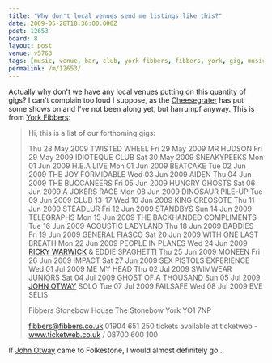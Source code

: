 ```yaml
---
title: "Why don't local venues send me listings like this?"
date: 2009-05-28T18:36:00.000Z
post: 12653
board: 8
layout: post
venue: v5763
tags: [music, venue, bar, club, york fibbers, fibbers, york, gig, music, concert, john otway, folkestone, cheesegrater, ricky warwick]
permalink: /m/12653/
---
```

Actually why don't we have any local venues putting on this quantity of gigs? I can't complain too loud I suppose, as the <a href="/wiki/cheesegrater">Cheesegrater</a> has put some shows on and I've not been along yet, but harrumpf anyway. This is from <a href="http://www.fibbers.co.uk">York Fibbers</a>:

<blockquote>Hi, this is a list of our forthoming gigs:

Thu 28 May 2009 TWISTED WHEEL
Fri 29 May 2009 MR HUDSON
Fri 29 May 2009 IDIOTEQUE CLUB
Sat 30 May 2009 SNEAKYPEEKS
Mon 01 Jun 2009 H.E.A LIVE
Mon 01 Jun 2009 BEATCAKE
Tue 02 Jun 2009 THE JOY FORMIDABLE
Wed 03 Jun 2009 AIDEN
Thu 04 Jun 2009 THE BUCCANEERS
Fri 05 Jun 2009 HUNGRY GHOSTS
Sat 06 Jun 2009 A JOKERS RAGE
Mon 08 Jun 2009 DINOSAUR PILE-UP
Tue 09 Jun 2009 CLUB 13-17
Wed 10 Jun 2009 KING CREOSOTE
Thu 11 Jun 2009 STEADLUR
Fri 12 Jun 2009 STANDBYS
Sun 14 Jun 2009 TELEGRAPHS
Mon 15 Jun 2009 THE BACKHANDED COMPLIMENTS
Tue 16 Jun 2009 ACOUSTIC LADYLAND
Thu 18 Jun 2009 BADDIES
Fri 19 Jun 2009 GENERAL FIASCO
Sat 20 Jun 2009 WITH ONE LAST BREATH
Mon 22 Jun 2009 PEOPLE IN PLANES
Wed 24 Jun 2009 <a href="/wiki/ricky+warwick">RICKY WARWICK</a> & EDDIE SPAGHETTI
Thu 25 Jun 2009 MONEEN
Fri 26 Jun 2009 IMPACT
Sat 27 Jun 2009 SEX PISTOLS EXPERIENCE
Wed 01 Jul 2009 ME MY HEAD
Thu 02 Jul 2009 SWIMWEAR JUNIORS
Sat 04 Jul 2009 GHOST OF A THOUSAND
Sun 05 Jul 2009 <a href="/wiki/john+otway">JOHN OTWAY</a> SOLO
Tue 07 Jul 2009 FAILSAFE
Wed 08 Jul 2009 EVE SELIS

Fibbers
Stonebow House
The Stonebow
York
YO1 7NP

fibbers@fibbers.co.uk
01904 651 250
tickets available at ticketweb - www.ticketweb.co.uk  /  08700 600 100</blockquote>

If <a href="/wiki/john+otway">John Otway</a> came to Folkestone, I would almost definitely go...
